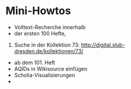 
# Mini-Howtos

* Volltext-Recherche innerhalb
 * der ersten 100 Hefte,
  1. Suche in der Kollektion 73: http://digital.slub-dresden.de/kollektionen/73/
 * ab dem 101. Heft
* AQIDs in Wikisource einfügen
* Scholia-Visualisierungen
* 
